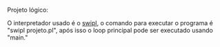 Projeto lógico:

O interpretador usado é o [swipl](https://www.swi-prolog.org/), o comando para executar o programa é "swipl projeto.pl", após isso o loop principal
pode ser executado usando "main."
